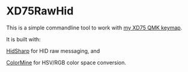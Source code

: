 # XD75RawHid
This is a simple commandline tool to work with [my XD75 QMK keymap](https://github.com/ReVanTis/xd75_qmk).

It is built with:

[HidSharp](https://www.zer7.com/software/hidsharp) for HID raw messaging, and

[ColorMine](http://colormine.org/) for HSV/RGB color space conversion.
